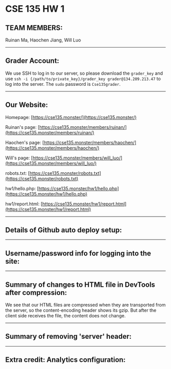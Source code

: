 # CSE 135 HW 1
## TEAM MEMBERS: 
Ruinan Ma, Haochen Jiang, Will Luo

---
## Grader Account:
We use SSH to log in to our server, so please download the `grader_key` and use `ssh -i {/path/to/private_key}/grader_key grader@134.209.213.47` to log into the server. The `sudo` password is `Cse135grader`.

---
## Our Website:
Homepage: [https://cse135.monster/](https://cse135.monster/)

Ruinan's page: [https://cse135.monster/members/ruinan/](https://cse135.monster/members/ruinan/)

Haochen's page: [https://cse135.monster/members/haochen/](https://cse135.monster/members/haochen/)

Will's page: [https://cse135.monster/members/will_luo/](https://cse135.monster/members/will_luo/)

robots.txt: [https://cse135.monster/robots.txt](https://cse135.monster/robots.txt)

hw1/hello.php: [https://cse135.monster/hw1/hello.php](https://cse135.monster/hw1/hello.php)

hw1/report.html: [https://cse135.monster/hw1/report.html](https://cse135.monster/hw1/report.html)

---
## Details of Github auto deploy setup:

---
## Username/password info for logging into the site:

---
## Summary of changes to HTML file in DevTools after compression: 
We see that our HTML files are compressed when they are transported from the server, so the content-encoding header shows its gzip. But after the client side receives the file, the content does not change. 

---
## Summary of removing 'server' header:

---
## Extra credit: Analytics configuration:

